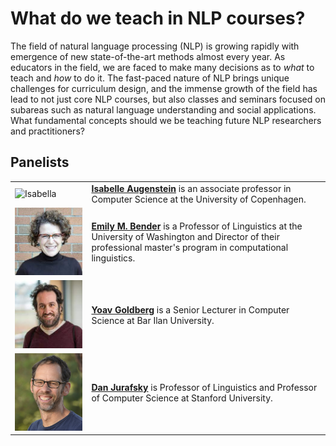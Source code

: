 # What do we teach in NLP courses?

The field of natural language processing (NLP) is growing rapidly with emergence of new state-of-the-art methods almost every year. As educators in the field, we are faced to make many decisions as to _what_ to teach and _how_ to do it. The fast-paced nature of NLP brings unique challenges for curriculum design, and the immense growth of the field has lead to not just core NLP courses, but also classes and seminars focused on subareas such as natural language understanding and social applications. What fundamental concepts should we be teaching future NLP researchers and practitioners?


## Panelists
|               |                               |
| :---------------- | :------------------------------   | 
| <img src="../img/isabelle.png" alt="Isabella" class="bg-primary" width="250px"> | [**Isabelle Augenstein**](https://isabelleaugenstein.github.io/) is an associate professor in Computer Science at the University of Copenhagen. | 
|<img src="../img/emily.jpeg" alt="Emily" class="bg-primary" width="250px"/> | [**Emily M. Bender**](https://faculty.washington.edu/ebender/index.html)  is a Professor of Linguistics at the University of Washington and Director of their professional master's program in computational linguistics.|
|<img src="../img/yoav.jpeg" alt="Yoav" class="bg-primary" width="250px"> | [**Yoav Goldberg**](https://www.cs.bgu.ac.il/~yoavg/uni/) is a Senior Lecturer in Computer Science at Bar Ilan University. |
| <img src="../img/dan.jpg" alt="Dan" class="bg-primary" width="220px"/> | [**Dan Jurafsky**](https://web.stanford.edu/~jurafsky/) is Professor of Linguistics and Professor of Computer Science at Stanford University. |

